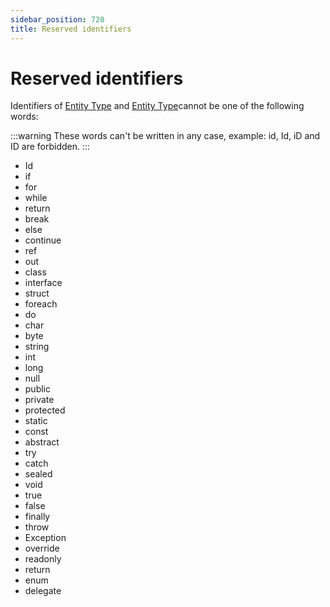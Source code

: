 ```yaml
---
sidebar_position: 720
title: Reserved identifiers
---
```


# Reserved identifiers

Identifiers of [Entity Type](../xml-configuration/metadata/entitytype/index "EntityType") and [Entity Type](../xml-configuration/metadata/entitytype/index "EntityType")cannot be one of the following words:

:::warning
These words can't be written in any case, example: id, Id, iD and ID are forbidden.
:::

* Id
* if
* for
* while
* return
* break
* else
* continue
* ref
* out
* class
* interface
* struct
* foreach
* do
* char
* byte
* string
* int
* long
* null
* public
* private
* protected
* static
* const
* abstract
* try
* catch
* sealed
* void
* true
* false
* finally
* throw
* Exception
* override
* readonly
* return
* enum
* delegate